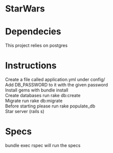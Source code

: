 # StarWars

# Dependecies

This project relies on postgres

# Instructions

Create a file called application.yml under config/ <br />
Add DB_PASSWORD to it with the given password <br />
Install gems with bundle install <br />
Create databases run rake db:create <br />
Migrate run rake db:migrate <br />
Before starting please run rake populate_db <br />
Star server (rails s) <br />

# Specs
bundle exec rspec will run the specs



